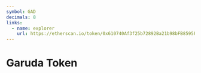 ```yaml
---
symbol: GAD
decimals: 8
links:
  - name: explorer
    url: https://etherscan.io/token/0x610740Af3f25b72892Ba21b98bFB8595F2cDE386
---
```


# Garuda Token

